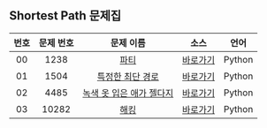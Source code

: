 ## Shortest Path 문제집

| 번호  | 문제 번호 |                            문제 이름                             |         소스         |  언어  |
| :---: | :-------: | :--------------------------------------------------------------: | :------------------: | :----: |
|  00   |   1238    |           [파티](https://www.acmicpc.net/problem/1238)           | [바로가기](../1238)  | Python |
|  01   |   1504    |     [특정한 최단 경로](https://www.acmicpc.net/problem/1504)     | [바로가기](../1504)  | Python |
|  02   |   4485    | [녹색 옷 입은 애가 젤다지](https://www.acmicpc.net/problem/4485) | [바로가기](../4485)  | Python |
|  03   |   10282   |          [해킹](https://www.acmicpc.net/problem/10282)           | [바로가기](../10282) | Python |
